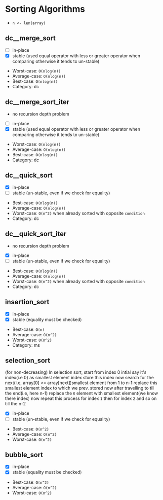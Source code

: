 # Sorting Algorithms

- `n <- len(array)`

## dc__merge_sort

* [ ] in-place
* [x] stable (used equal operator with less or greater operator when comparing otherwise it tends to un-stable)
* Worst-case: `O(nlog(n))`
* Average-case: `O(nlog(n))`
* Best-case: `O(nlog(n))`
* Category: dc

## dc__merge_sort_iter

* no recursion depth problem
* [ ] in-place
* [x] stable (used equal operator with less or greater operator when comparing otherwise it tends to un-stable)
* Worst-case: `O(nlog(n))`
* Average-case: `O(nlog(n))`
* Best-case: `O(nlog(n))`
* Category: dc


## dc__quick_sort

* [x] in-place
* [ ] stable (un-stable, even if we check for equality)
* Best-case: `O(nlog(n))`
* Average-case: `O(nlog(n))`
* Worst-case: `O(n^2)` when already sorted with opposite `condition`
* Category: dc

## dc__quick_sort_iter

* no recursion depth problem
* [x] in-place
* [ ] stable (un-stable, even if we check for equality)
* Best-case: `O(nlog(n))`
* Average-case: `O(nlog(n))`
* Worst-case: `O(n^2)` when already sorted with opposite `condition`
* Category: dc


## insertion_sort

* [x] in-place
* [x] stable (equality must be checked)
* Best-case: `O(n)`
* Average-case: `O(n^2)`
* Worst-case: `O(n^2)`
* Category: ms

## selection_sort

(for non-decreasing)
In selection sort, start from index 0 intial say it's index(i.e 0) as smallest element index store this index
now search for the next(i.e, array[0] <= array[next])smallest element from 1 to n-1 replace this smallest element index to which we prev. stored
now after travelling to till the end(i.e, here n-1) replace the `0` element with smallest element(we know there index)
now repeat this process for index `1` then for index `2` and so on till the n-2

* [x] in-place
* [ ] stable (un-stable, even if we check for equality)
* Best-case: `O(n^2)`
* Average-case: `O(n^2)`
* Worst-case: `O(n^2)`

## bubble_sort

* [x] in-place
* [x] stable (equality must be checked) 	
* Best-case: `O(n^2)`
* Average-case: `O(n^2)`
* Worst-case: `O(n^2)`
